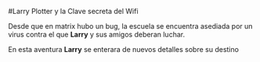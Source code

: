 #Larry Plotter y la Clave secreta del Wifi

Desde que en matrix hubo un bug, la escuela se encuentra asediada por un virus contra 
el que **Larry** y sus amigos deberan luchar.

En esta aventura **Larry** se enterara de nuevos detalles sobre su destino
